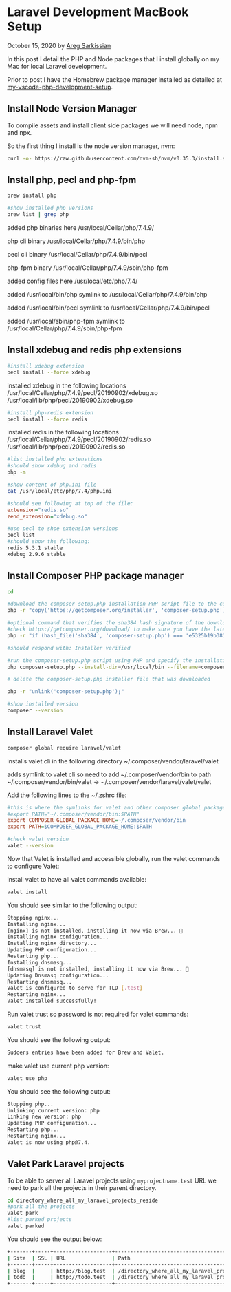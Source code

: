 # Laravel Development MacBook Setup

October 15, 2020 by [Areg Sarkissian](https://aregsar.com/about)

In this post I detail the PHP and Node packages that I install globally on my Mac for local Laravel development.

Prior to post I have the Homebrew package manager installed as detailed at [my-vscode-php-development-setup](https://aregsar.com/blog/2020/my-vscode-php-development-setup).

## Install Node Version Manager

To compile assets and install client side packages we will need node, npm and npx.

So the first thing I install is the node version manager, nvm:

```bash
curl -o- https://raw.githubusercontent.com/nvm-sh/nvm/v0.35.3/install.sh | bash
```

## Install php, pecl and php-fpm

```bash
brew install php
```

```bash
#show installed php versions
brew list | grep php
```

added php binaries here
/usr/local/Cellar/php/7.4.9/

php cli binary
/usr/local/Cellar/php/7.4.9/bin/php

pecl cli binary
/usr/local/Cellar/php/7.4.9/bin/pecl

php-fpm binary
/usr/local/Cellar/php/7.4.9/sbin/php-fpm

added config files here
/usr/local/etc/php/7.4/

added /usr/local/bin/php symlink to /usr/local/Cellar/php/7.4.9/bin/php

added /usr/local/bin/pecl symlink to /usr/local/Cellar/php/7.4.9/bin/pecl

added /usr/local/sbin/php-fpm symlink to /usr/local/Cellar/php/7.4.9/sbin/php-fpm

## Install xdebug and redis php extensions

```bash
#install xdebug extension
pecl install --force xdebug
```

installed xdebug in the following locations
/usr/local/Cellar/php/7.4.9/pecl/20190902/xdebug.so
/usr/local/lib/php/pecl/20190902/xdebug.so

```bash
#install php-redis extension
pecl install --force redis
```

installed redis in the following locations
/usr/local/Cellar/php/7.4.9/pecl/20190902/redis.so
/usr/local/lib/php/pecl/20190902/redis.so

```bash
#list installed php extenstions
#should show xdebug and redis
php -m
```

```bash
#show content of php.ini file
cat /usr/local/etc/php/7.4/php.ini
```

```ini
#should see following at top of the file:
extension="redis.so"
zend_extension="xdebug.so"
```

```bash
#use pecl to shoe extension versions
pecl list
#should show the following:
redis 5.3.1 stable
xdebug 2.9.6 stable
```

## Install Composer PHP package manager

```bash
cd

#download the composer-setup.php installation PHP script file to the current directory
php -r "copy('https://getcomposer.org/installer', 'composer-setup.php');"

#optional command that verifies the sha384 hash signature of the downloaded file.
#check https://getcomposer.org/download/ to make sure you have the latest hash value
php -r "if (hash_file('sha384', 'composer-setup.php') === 'e5325b19b381bfd88ce90a5ddb7823406b2a38cff6bb704b0acc289a09c8128d4a8ce2bbafcd1fcbdc38666422fe2806') { echo 'Installer verified'; } else { echo 'Installer corrupt'; unlink('composer-setup.php'); } echo PHP_EOL;"

#should respond with: Installer verified

#run the composer-setup.php script using PHP and specify the installation directory and file name of the composer binary
php composer-setup.php --install-dir=/usr/local/bin --filename=composer

# delete the composer-setup.php installer file that was downloaded

php -r "unlink('composer-setup.php');"

#show installed version
composer --version
```

## Install Laravel Valet

```bash
composer global require laravel/valet
```

installs valet cli in the following directory
~/.composer/vendor/laravel/valet

adds symlink to valet cli so need to add ~/.composer/vendor/bin to path
~/.composer/vendor/bin/valet -> ~/.composer/vendor/laravel/valet/valet

Add the following lines to the ~/.zshrc file:

```ini
#this is where the symlinks for valet and other composer global package binaries are installed
#export PATH="~/.composer/vendor/bin:$PATH"
export COMPOSER_GLOBAL_PACKAGE_HOME=~/.composer/vendor/bin
export PATH=$COMPOSER_GLOBAL_PACKAGE_HOME:$PATH
```

```bash
#check valet version
valet --version
```

Now that Valet is installed and accessible globally, run the valet commands to configure Valet:

install valet to have all valet commands available:

```bash
valet install
```

You should see similar to the following output:

```bash
Stopping nginx...
Installing nginx...
[nginx] is not installed, installing it now via Brew... 🍻
Installing nginx configuration...
Installing nginx directory...
Updating PHP configuration...
Restarting php...
Installing dnsmasq...
[dnsmasq] is not installed, installing it now via Brew... 🍻
Updating Dnsmasq configuration...
Restarting dnsmasq...
Valet is configured to serve for TLD [.test]
Restarting nginx...
Valet installed successfully!
```

Run valet trust so password is not required for valet commands:

```bash
valet trust
```

You should see the following output:

```bash
Sudoers entries have been added for Brew and Valet.
```

make valet use current php version:

```bash
valet use php
```

You should see the following output:

```bash
Stopping php...
Unlinking current version: php
Linking new version: php
Updating PHP configuration...
Restarting php...
Restarting nginx...
Valet is now using php@7.4.
```

## Valet Park Laravel projects

To be able to server all Laravel projects using `myprojectname.test` URL we need to park all the projects in their parent directory.

```bash
cd directory_where_all_my_laravel_projects_reside
#park all the projects
valet park
#list parked projects
valet parked
```

You should see the output below:

```bash
+-------+-----+-------------------+------------------------------------------------------+
| Site  | SSL | URL               | Path                                                 |
+-------+-----+-------------------+------------------------------------------------------+
| blog  |     | http://blog.test  | /directory_where_all_my_laravel_projects_reside/blog |
| todo  |     | http://todo.test  | /directory_where_all_my_laravel_projects_reside/todo |
+-------+-----+-------------------+------------------------------------------------------+
```

